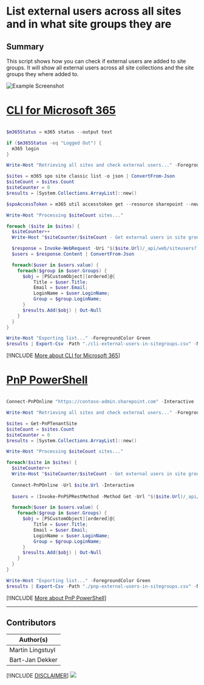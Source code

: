 

# List external users across all sites and in what site groups they are

## Summary

This script shows how you can check if external users are added to site groups. It will show all external users across all site collections and the site groups they where added to.

![Example Screenshot](assets/example.png)
 
# [CLI for Microsoft 365](#tab/cli-m365-ps)
```powershell

$m365Status = m365 status --output text

if ($m365Status -eq "Logged Out") {
  m365 login
}

Write-Host "Retrieving all sites and check external users..." -ForegroundColor Green

$sites = m365 spo site classic list -o json | ConvertFrom-Json
$siteCount = $sites.Count
$siteCounter = 0
$results = [System.Collections.ArrayList]::new()

$spoAccessToken = m365 util accesstoken get --resource sharepoint --new | ConvertFrom-Json

Write-Host "Processing $siteCount sites..."

foreach ($site in $sites) {
  $siteCounter++  
  Write-Host "$siteCounter/$siteCount - Get external users in site groups for $($site.Url)..." -ForegroundColor Green

  $response = Invoke-WebRequest -Uri "$($site.Url)/_api/web/siteusers?`$filter=IsShareByEmailGuestUser eq true&`$expand=Groups&`$select=Title,LoginName,Email,Groups/LoginName" -Method Get -Headers @{ Authorization = "Bearer $spoAccessToken"; Accept = "application/json;odata=nometadata" }
  $users = $response.Content | ConvertFrom-Json  

  foreach($user in $users.value) {
    foreach($group in $user.Groups) {
      $obj = [PSCustomObject][ordered]@{
          Title = $user.Title;
          Email = $user.Email;
          LoginName = $user.LoginName;
          Group = $group.LoginName;
      }
      $results.Add($obj) | Out-Null
    }
  }
}

Write-Host "Exporting list..." -ForegroundColor Green
$results | Export-Csv -Path "./cli-external-users-in-sitegroups.csv" -NoTypeInformation

```
[!INCLUDE [More about CLI for Microsoft 365](../../docfx/includes/MORE-CLIM365.md)]

# [PnP PowerShell](#tab/pnpps)
```powershell

Connect-PnPOnline "https://contoso-admin.sharepoint.com" -Interactive

Write-Host "Retrieving all sites and check external users..." -ForegroundColor Green

$sites = Get-PnPTenantSite
$siteCount = $sites.Count
$siteCounter = 0
$results = [System.Collections.ArrayList]::new()

Write-Host "Processing $siteCount sites..."

foreach($site in $sites) {
  $siteCounter++
  Write-Host "$siteCounter/$siteCount - Get external users in site groups for $($site.Url)..." -ForegroundColor Green
  
  Connect-PnPOnline -Url $site.Url -Interactive
    
  $users = (Invoke-PnPSPRestMethod -Method Get -Url "$($site.Url)/_api/web/siteusers?`$filter=IsShareByEmailGuestUser eq true&`$expand=Groups&`$select=Title,LoginName,Email,Groups/LoginName" -ContentType "application/json;odata=nometadata" -Raw -ErrorAction Ignore | ConvertFrom-Json)

  foreach($user in $users.value) {
    foreach($group in $user.Groups) {      
      $obj = [PSCustomObject][ordered]@{
          Title = $user.Title;
          Email = $user.Email;
          LoginName = $user.LoginName;
          Group = $group.LoginName;
      }
      $results.Add($obj) | Out-Null
    }
  }
}

Write-Host "Exporting list..." -ForegroundColor Green
$results | Export-Csv -Path "./pnp-external-users-in-sitegroups.csv" -NoTypeInformation

```
[!INCLUDE [More about PnP PowerShell](../../docfx/includes/MORE-PNPPS.md)]

***

## Contributors

| Author(s) |
|-----------|
| Martin Lingstuyl |
| Bart-Jan Dekker |


[!INCLUDE [DISCLAIMER](../../docfx/includes/DISCLAIMER.md)]
<img src="https://m365-visitor-stats.azurewebsites.net/script-samples/scripts/spo-list-site-externalusers-in-groups" aria-hidden="true" />
